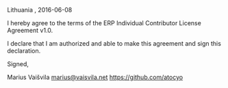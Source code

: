Lithuania , 2016-06-08

I hereby agree to the terms of the ERP Individual Contributor License
Agreement v1.0.

I declare that I am authorized and able to make this agreement and sign this
declaration.

Signed,

Marius Vaišvila marius@vaisvila.net https://github.com/atocyo
